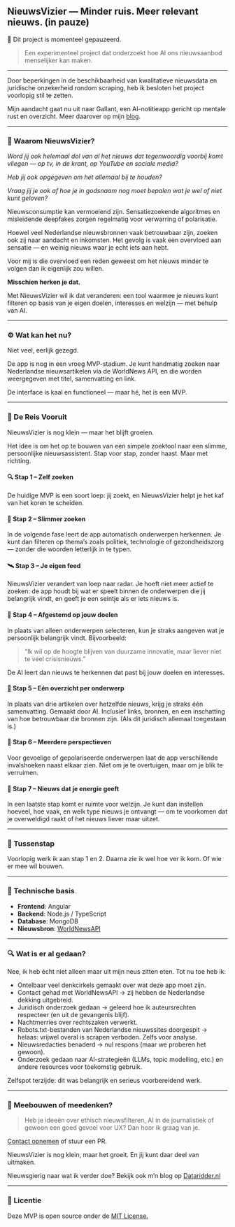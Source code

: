 ## NieuwsVizier — Minder ruis. Meer relevant nieuws. (in pauze)
🛑 Dit project is momenteel gepauzeerd.


> Een experimenteel project dat onderzoekt hoe AI ons nieuwsaanbod menselijker kan maken.
---
Door beperkingen in de beschikbaarheid van kwalitatieve nieuwsdata en juridische onzekerheid rondom scraping, heb ik besloten het project voorlopig stil te zetten.

Mijn aandacht gaat nu uit naar Gallant, een AI-notitieapp gericht op mentale rust en overzicht. Meer daarover op mijn [blog](https://dataridder.nl/).

---

### 🤔 Waarom NieuwsVizier?

*Word jij ook helemaal dol van al het nieuws dat tegenwoordig voorbij komt vliegen — op tv, in de krant, op YouTube en sociale media?*

*Heb jij ook opgegeven om het allemaal bij te houden?*

*Vraag jij je ook af hoe je in godsnaam nog moet bepalen wat je wel of niet kunt geloven?*

Nieuwsconsumptie kan vermoeiend zijn. Sensatiezoekende algoritmes en misleidende deepfakes zorgen regelmatig voor verwarring of polarisatie.

Hoewel veel Nederlandse nieuwsbronnen vaak betrouwbaar zijn, zoeken ook zij naar aandacht en inkomsten. Het gevolg is vaak een overvloed aan sensatie — en weinig nieuws waar je echt iets aan hebt.

Voor mij is die overvloed een reden geweest om het nieuws minder te volgen dan ik eigenlijk zou willen.

**Misschien herken je dat.**

Met NieuwsVizier wil ik dat veranderen: een tool waarmee je nieuws kunt filteren op basis van je eigen doelen, interesses en welzijn — met behulp van AI.

---

### ⚙️ Wat kan het nu?

Niet veel, eerlijk gezegd.

De app is nog in een vroeg MVP-stadium. Je kunt handmatig zoeken naar Nederlandse nieuwsartikelen via de WorldNews API, en die worden weergegeven met titel, samenvatting en link.

De interface is kaal en functioneel — maar hé, het is een MVP.

---

### 🧭 De Reis Vooruit

NieuwsVizier is nog klein — maar het blijft groeien.

Het idee is om het op te bouwen van een simpele zoektool naar een slimme, persoonlijke nieuwsassistent. Stap voor stap, zonder haast. Maar met richting.

#### 🔍 Stap 1 – Zelf zoeken  
De huidige MVP is een soort loep: jij zoekt, en NieuwsVizier helpt je het kaf van het koren te scheiden.

#### 🧠 Stap 2 – Slimmer zoeken  
In de volgende fase leert de app automatisch onderwerpen herkennen. Je kunt dan filteren op thema’s zoals politiek, technologie of gezondheidszorg — zonder die woorden letterlijk in te typen.

#### 🛰️ Stap 3 – Je eigen feed  
NieuwsVizier verandert van loep naar radar. Je hoeft niet meer actief te zoeken: de app houdt bij wat er speelt binnen de onderwerpen die jij belangrijk vindt, en geeft je een seintje als er iets nieuws is.

#### 🎯 Stap 4 – Afgestemd op jouw doelen  
In plaats van alleen onderwerpen selecteren, kun je straks aangeven wat je persoonlijk belangrijk vindt. Bijvoorbeeld:
> “Ik wil op de hoogte blijven van duurzame innovatie, maar liever niet te veel crisisnieuws.”

De AI leert dan nieuws te herkennen dat past bij jouw doelen en interesses.

#### 📰 Stap 5 – Eén overzicht per onderwerp  
In plaats van drie artikelen over hetzelfde nieuws, krijg je straks één samenvatting. Gemaakt door AI. Inclusief links, bronnen, en een inschatting van hoe betrouwbaar die bronnen zijn. (Als dit juridisch allemaal toegestaan is.)

#### 🧭 Stap 6 – Meerdere perspectieven  
Voor gevoelige of gepolariseerde onderwerpen laat de app verschillende invalshoeken naast elkaar zien. Niet om je te overtuigen, maar om je blik te verruimen.

#### 🧘 Stap 7 – Nieuws dat je energie geeft  
In een laatste stap komt er ruimte voor welzijn. Je kunt dan instellen hoeveel, hoe vaak, en welk type nieuws je ontvangt — om te voorkomen dat je overweldigd raakt of het nieuws liever maar uitzet.

---

### 🚧 Tussenstap

Voorlopig werk ik aan stap 1 en 2. Daarna zie ik wel hoe ver ik kom. Of wie er mee wil bouwen.

---

### 🔧 Technische basis

- **Frontend**: Angular
- **Backend**: Node.js / TypeScript
- **Database**: MongoDB
- **Nieuwsbron**: [WorldNewsAPI](https://worldnewsapi.com/)

---

### 🔍 Wat is er al gedaan?

Nee, ik heb écht niet alleen maar uit mijn neus zitten eten. Tot nu toe heb ik:

- Ontelbaar veel denkcirkels gemaakt over wat deze app moet zijn.
- Contact gehad met WorldNewsAPI → zij hebben de Nederlandse dekking uitgebreid.
- Juridisch onderzoek gedaan → geleerd hoe ik auteursrechten respecteer (en uit de gevangenis blijf).
- Nachtmerries over rechtszaken verwerkt.
- Robots.txt-bestanden van Nederlandse nieuwssites doorgespit → helaas: vrijwel overal is scrapen verboden. Zelfs voor analyse.
- Nieuwsredacties benaderd → nul respons (maar we proberen het gewoon).
- Onderzoek gedaan naar AI-strategieën (LLMs, topic modelling, etc.) en andere resources voor toekomstig gebruik.

Zelfspot terzijde: dit was belangrijk en serieus voorbereidend werk.

---

### 📣 Meebouwen of meedenken?

> Heb je ideeën over ethisch nieuwsfilteren, AI in de journalistiek of gewoon een goed gevoel voor UX? Dan hoor ik graag van je.
> 

[Contact opnemen](https://dataridder.nl/contact) of stuur een PR.

NieuwsVizier is nog klein, maar het groeit. En jij kunt daar deel van uitmaken.

Nieuwsgierig naar wat ik verder doe? Bekijk ook m’n blog op [Dataridder.nl](https://dataridder.nl)

---

### 🪪 Licentie

Deze MVP is open source onder de [MIT License.](LICENSE)
